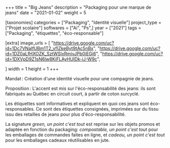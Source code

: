 +++
title = "Big Jeans"
description = "Packaging pour une marque de jeans"
date = "2021-01-02"
weight = 5

[taxonomies]
categories = ["Packaging", "Identité visuelle"]
project_type = ["Projet scolaire"]
softwares = ["Ai", "Ps",]
year = ["2021"]
tags = ["Packaging", "étiquettes", "éco-responsable"]

[extra]
image_urls = [
    "https://drive.google.com/uc?id=1Dc7VNaIfUBm1T2_vfIZkeByt9tAc5nBx",
    "https://drive.google.com/uc?id=1DZ0aLfHXOZK_SztWSlxRmivJPb0iEGi6",
    "https://drive.google.com/uc?id=1DXVpD9Z1sN6lw8KiFLAyHUIDk-iJ-W9c",



]
width = 1
height = 1
+++

Mandat : Création d'une identité visuelle pour une compagnie de jeans.

Proposition : L'accent est mis sur l'éco-responsabilité des jeans: ils sont fabriqués au Québec en circuit court, à partir de coton surcyclé.

Les étiquettes sont informatives et expliquent en quoi ces jeans sont éco-responsables.
Ce sont des étiquettes consignées, imprimées sur du tissu issu des retailles de jeans pour plus d'éco-responsabilité.

La signature *green, un point c'est tout* est reprise sur les objets promos et adaptée en fonction du packaging: *compostable, un point c'est tout* pour les emballages de commandes faites en ligne, et *cadeau, un point c'est tout* pour les emballages cadeaux réutilisables en jute.